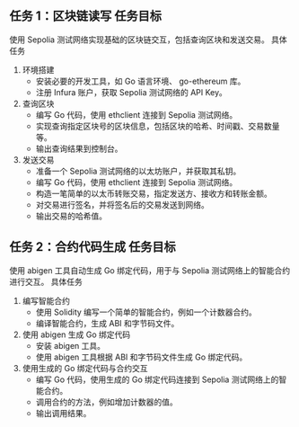 ## 任务 1：区块链读写 任务目标
使用 Sepolia 测试网络实现基础的区块链交互，包括查询区块和发送交易。
 具体任务
1. 环境搭建
   - 安装必要的开发工具，如 Go 语言环境、 go-ethereum 库。
   - 注册 Infura 账户，获取 Sepolia 测试网络的 API Key。
2. 查询区块
   - 编写 Go 代码，使用 ethclient 连接到 Sepolia 测试网络。
   - 实现查询指定区块号的区块信息，包括区块的哈希、时间戳、交易数量等。
   - 输出查询结果到控制台。
3. 发送交易
   - 准备一个 Sepolia 测试网络的以太坊账户，并获取其私钥。
   - 编写 Go 代码，使用 ethclient 连接到 Sepolia 测试网络。
   - 构造一笔简单的以太币转账交易，指定发送方、接收方和转账金额。
   - 对交易进行签名，并将签名后的交易发送到网络。
   - 输出交易的哈希值。


## 任务 2：合约代码生成 任务目标
使用 abigen 工具自动生成 Go 绑定代码，用于与 Sepolia 测试网络上的智能合约进行交互。
 具体任务
1. 编写智能合约
   - 使用 Solidity 编写一个简单的智能合约，例如一个计数器合约。
   - 编译智能合约，生成 ABI 和字节码文件。
2. 使用 abigen 生成 Go 绑定代码
   - 安装 abigen 工具。
   - 使用 abigen 工具根据 ABI 和字节码文件生成 Go 绑定代码。
3. 使用生成的 Go 绑定代码与合约交互
   - 编写 Go 代码，使用生成的 Go 绑定代码连接到 Sepolia 测试网络上的智能合约。
   - 调用合约的方法，例如增加计数器的值。
   - 输出调用结果。